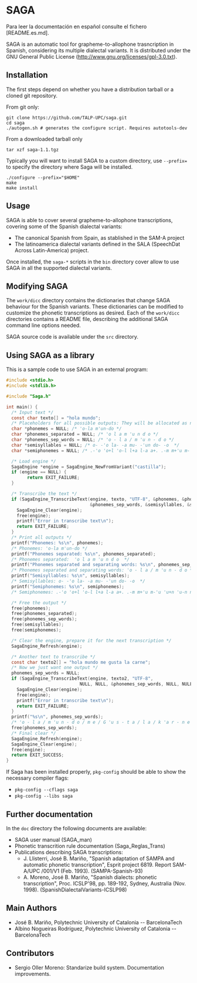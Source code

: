 SAGA
=========

Para leer la documentación en español consulte el fichero [README.es.md].

SAGA is an automatic tool for grapheme-to-allophone trasncription in Spanish,
considering its multiple dialectal variants. It is distributed under the GNU
General Public License (http://www.gnu.org/licenses/gpl-3.0.txt).

Installation
--------------

The first steps depend on whether you have a distribution tarball or a cloned
git repository.

From git only:

    git clone https://github.com/TALP-UPC/saga.git
    cd saga
    ./autogen.sh # generates the configure script. Requires autotools-dev

From a downloaded tarball only

    tar xzf saga-1.1.tgz

Typically you will want to install SAGA to a custom directory, use `--prefix=`
to specify the directory where Saga will be installed.
    
    ./configure --prefix="$HOME"
    make
    make install

Usage
------

SAGA is able to cover several grapheme-to-allophone transcriptions, covering
some of the Spanish dialectal variants:

- The canonical Spanish from Spain, as stablished in the SAM-A project
- The latinoamerica dialectal variants defined in the SALA
  (SpeechDat Across Latin-America) project.

Once installed, the `saga-*` scripts in the `bin` directory cover allow to use
SAGA in all the supported dialectal variants.


Modifying SAGA
---------------

The `work/dicc` directory contains the dictionaries that change SAGA behaviour
for the Spanish variants. These dictionaries can be modified to customize the
phonetic transcriptions as desired. Each of the `work/dicc` directories contains
a README file, describing the additional SAGA command line options needed.

SAGA source code is available under the `src` directory.

Using SAGA as a library
------------------------

This is a sample code to use SAGA in an external program:

```c
#include <stdio.h>
#include <stdlib.h>

#include "Saga.h"

int main() {
  /* Input text */
  const char texto[] = "hola mundo";
  /* Placeholders for all possible outputs: They will be allocated as needed. We must free them */
  char *phonemes = NULL; /* 'o-la m'un-do */
  char *phonemes_separated = NULL; /* 'o l a m 'u n d o */
  char *phonemes_sep_words = NULL; /* 'o - l a / m 'u n - d o */
  char *semisyllables = NULL; /* o- -'o la- -a mu- -'un do- -o  */
  char *semiphonemes = NULL; /* .-'o 'o+l 'o-l l+a l-a a+. .-m m+'u m-'u 'u+n 'u-n n+d n-d d+o d-o o+. */

  /* Load engine */
  SagaEngine *engine = SagaEngine_NewFromVariant("castilla");
  if (engine == NULL) {
		return EXIT_FAILURE;
  }

  /* Transcribe the text */
  if (SagaEngine_TranscribeText(engine, texto, "UTF-8", &phonemes, &phonemes_separated,
                                &phonemes_sep_words, &semisyllables, &semiphonemes) < 0) {
    SagaEngine_Clear(engine);
    free(engine);
    printf("Error in transcribe text\n");
	return EXIT_FAILURE;
  }
  /* Print all outputs */
  printf("Phonemes: %s\n", phonemes);
  /* Phonemes: 'o-la m'un-do */
  printf("Phonemes separated: %s\n", phonemes_separated);
  /* Phonemes separated:  'o l a m 'u n d o  */
  printf("Phonemes separated and separating words: %s\n", phonemes_sep_words);
  /* Phonemes separated and separating words: 'o - l a / m 'u n - d o */
  printf("Semisyllables: %s\n", semisyllables);
  /* Semisyllables: o- -'o la- -a mu- -'un do- -o  */
  printf("Semiphonemes: %s\n", semiphonemes);
  /* Semiphonemes: .-'o 'o+l 'o-l l+a l-a a+. .-m m+'u m-'u 'u+n 'u-n n+d n-d d+o d-o o+. */

  /* Free the output */
  free(phonemes);
  free(phonemes_separated);
  free(phonemes_sep_words);
  free(semisyllables);
  free(semiphonemes);

  /* Clear the engine, prepare it for the next transcription */
  SagaEngine_Refresh(engine);

  /* Another text to transcribe */
  const char texto2[] = "hola mundo me gusta la carne";
  /* Now we just want one output */
  phonemes_sep_words = NULL;
  if (SagaEngine_TranscribeText(engine, texto2, "UTF-8",
                            NULL, NULL, &phonemes_sep_words, NULL, NULL) < 0) {
    SagaEngine_Clear(engine);
    free(engine);
    printf("Error in transcribe text\n");
	return EXIT_FAILURE;
  }
  printf("%s\n", phonemes_sep_words);
  /* 'o - l a / m 'u n - d o / m e / G 'u s - t a / l a / k 'a r - n e */
  free(phonemes_sep_words);
  /* Final clear */
  SagaEngine_Refresh(engine);
  SagaEngine_Clear(engine);
  free(engine);
  return EXIT_SUCCESS;
}
```

If Saga has been installed properly, `pkg-config` should be able to show
the necessary compiler flags:

 - `pkg-config --cflags saga`
 - `pkg-config --libs saga`


Further documentation
------------------------

In the `doc` directory the following documents are available:

- SAGA user manual (SAGA_man)
- Phonetic transcrition rule documentation (Saga_Reglas_Trans)
- Publications describing SAGA transcriptions:
   * J. Llisterri, José B. Mariño, "Spanish adaptation of SAMPA and automatic
     phonetic transcription", Esprit project 6819. Report  SAM-A/UPC /001/V1
     (Feb. 1993). (SAMPA-Spanish-93)
   * A. Moreno, José B. Mariño, "Spanish dialects: phonetic transcription",
     Proc. ICSLP'98, pp. 189-192, Sydney, Australia (Nov. 1998).
     (SpanishDialectalVariants-ICSLP98)

Main Authors
--------------

- José B. Mariño, Polytechnic University of Catalonia -- BarcelonaTech
- Albino Nogueiras Rodríguez, Polytechnic University of Catalonia -- BarcelonaTech

Contributors
-------------

- Sergio Oller Moreno: Standarize build system. Documentation improvements.

